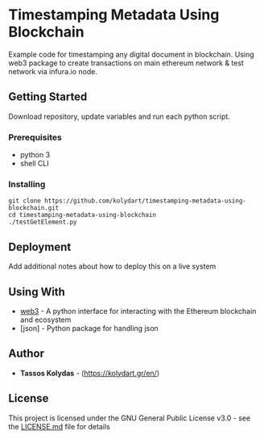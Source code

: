 # Timestamping Metadata Using Blockchain

Example code for timestamping any digital document in blockchain. Using web3 package to create transactions on main ethereum network & test network via infura.io node.

## Getting Started

Download repository, update variables and run each python script.

### Prerequisites

* python 3
* shell CLI


### Installing

```
git clone https://github.com/kolydart/timestamping-metadata-using-blockchain.git
cd timestamping-metadata-using-blockchain
./testGetElement.py
```

## Deployment

Add additional notes about how to deploy this on a live system

## Using With

* [web3](https://github.com/ethereum/web3.py) - A python interface for interacting with the Ethereum blockchain and ecosystem
* [json] - Python package for handling json

## Author

* **Tassos Kolydas** - (https://kolydart.gr/en/)

## License

This project is licensed under the GNU General Public License v3.0 - see the [LICENSE.md](LICENSE.md) file for details
